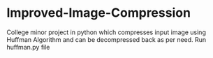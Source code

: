 # Improved-Image-Compression
College minor project in python which compresses input image using Huffman Algorithm and can be decompressed back as per need.
Run huffman.py file
